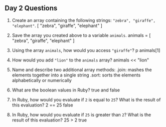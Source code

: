 ## Day 2 Questions

1. Create an array containing the following strings: `"zebra", "giraffe", "elephant"`.
[ "zebra", "giraffe", "elephant" ]

1. Save the array you created above to a variable `animals`.
animals = [ "zebra", "giraffe", "elephant" ]

1. Using the array `animals`, how would you access `"giraffe"`?
p animals[1]

1. How would you add `"lion"` to the `animals` array?
animals << "lion"

1. Name and describe two additional array methods:
.join: mashes the elements together into a single string
.sort: sorts the elements alphabetically or numerically

1. What are the boolean values in Ruby?
true and false

1. In Ruby, how would you evaluate if `2` is equal to `25`? What is the result of this evaluation?
2 == 25
false

1. In Ruby, how would you evaluate if `25` is greater than `2`? What is the result of this evaluation?
25 > 2
true
